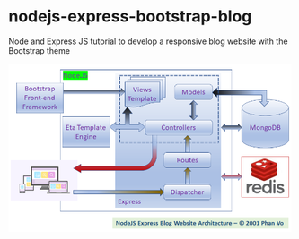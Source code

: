 # nodejs-express-bootstrap-blog

Node and Express JS tutorial to develop a responsive blog website with the Bootstrap theme

![Architecture](docs/images/NodeJS_Express_Blog_Arch.png)

